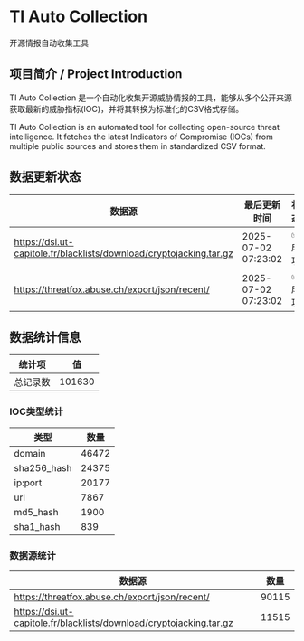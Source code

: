 # TI Auto Collection

 开源情报自动收集工具

## 项目简介 / Project Introduction

TI Auto Collection 是一个自动化收集开源威胁情报的工具，能够从多个公开来源获取最新的威胁指标(IOC)，并将其转换为标准化的CSV格式存储。

TI Auto Collection is an automated tool for collecting open-source threat intelligence. It fetches the latest Indicators of Compromise (IOCs) from multiple public sources and stores them in standardized CSV format.

## 数据更新状态

| 数据源 | 最后更新时间 | 状态 |
|--------|------------|------|
| https://dsi.ut-capitole.fr/blacklists/download/cryptojacking.tar.gz | 2025-07-02 07:23:02 | ✅ 成功 |
| https://threatfox.abuse.ch/export/json/recent/ | 2025-07-02 07:23:02 | ✅ 成功 |


































































































## 数据统计信息

| 统计项 | 值 |
|--------|----|
| 总记录数 | 101630 |

### IOC类型统计

| 类型 | 数量 |
|------|------|
| domain | 46472 |
| sha256_hash | 24375 |
| ip:port | 20177 |
| url | 7867 |
| md5_hash | 1900 |
| sha1_hash | 839 |

### 数据源统计

| 数据源 | 数量 |
|--------|------|
| https://threatfox.abuse.ch/export/json/recent/ | 90115 |
| https://dsi.ut-capitole.fr/blacklists/download/cryptojacking.tar.gz | 11515 |
